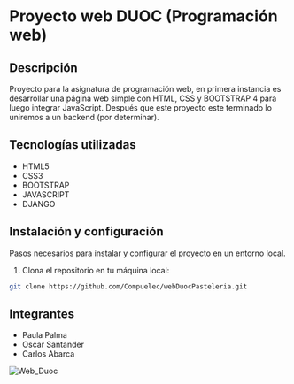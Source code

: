 # Proyecto web DUOC (Programación web)

## Descripción

Proyecto para la asignatura de programación web, en primera instancia es desarrollar una página web simple con HTML, CSS y BOOTSTRAP 4 para luego integrar JavaScript. Después que este proyecto este terminado lo uniremos a un backend (por determinar).

## Tecnologías utilizadas

- HTML5
- CSS3
- BOOTSTRAP
- JAVASCRIPT
- DJANGO

## Instalación y configuración

Pasos necesarios para instalar y configurar el proyecto en un entorno local.

1. Clona el repositorio en tu máquina local:

```bash
git clone https://github.com/Compuelec/webDuocPasteleria.git
```
## Integrantes

- Paula Palma
- Oscar Santander
- Carlos Abarca


![Web_Duoc](https://github.com/Compuelec/proyecto_web_duoc/assets/105996405/914883d2-10f1-4a55-a889-16495736aab7)

